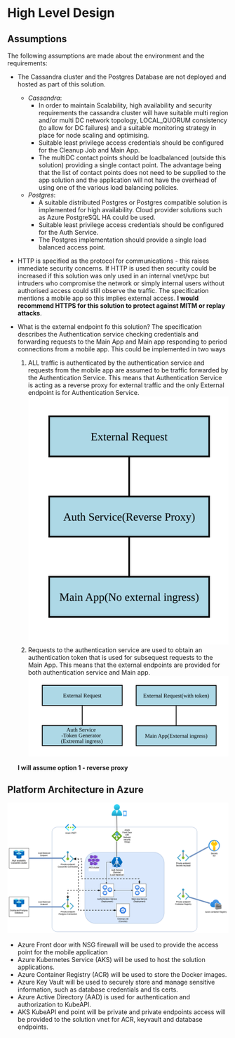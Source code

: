 # High Level Design

## Assumptions

The following assumptions are made about the environment and the requirements:

* The Cassandra cluster and the Postgres Database are not deployed and hosted as part of this solution.
  * _Cassandra_:
  	* In order to maintain Scalability, high availability and security requirements the cassandra cluster will have suitable multi region and/or multi DC network topology, LOCAL_QUORUM consistency (to allow for DC failures) and a suitable monitoring strategy in place for node scaling and optimising.
  	* Suitable least privilege access credentials should be configured for the Cleanup Job and Main App.
  	* The multiDC contact points should be loadbalanced (outside this solution) providing a single contact point. The advantage being that the list of contact points does not need to be supplied to the app solution and the application will not have the overhead of using one of the various load balancing policies.
  * _Postgres_:
  	* A suitable distributed Postgres or Postgres compatible solution is implemented for high availability. Cloud provider solutions such as Azure PostgreSQL HA could be used.
  	* Suitable least privilege access credentials should be configured for the Auth Service.
  	* The Postgres implementation should provide a single load balanced access point.
* HTTP is specified as the protocol for communications - this raises immediate security concerns. If HTTP is used then security could be increased if this solution was only used in an internal vnet/vpc but intruders who compromise the network or simply internal users without authorised access could still observe the traffic. The specification mentions a mobile app so this implies external access. **I would recommend HTTPS for this solution to protect against MITM or replay attacks**.
* What is the external endpoint fo this solution? The specification describes the Authentication service checking credentials and forwarding requests to the Main App and Main app responding to period connections from a mobile app. This could be implemented in two ways
  1. ALL traffic is authenticated by the authentication service and requests from the mobile app are assumed to be traffic forwarded by the Authentication Service.  This means that Authentication Service is acting as a reverse proxy for external traffic and the only External endpoint is for Authentication Service.
    ![Authentication service reverse proxy](1_auth_service_reverse_proxy.svg 'Option 1 Reverse Proxy')
  2. Requests to the authentication service are used to obtain an authentication token that is used for subsequest requests to the Main App. This means that the external endpoints are provided for both authentication service and Main app.
    ![Authentication service token generator](2_auth_service_token_generator.svg 'Option 2 Token Generator')
 
  **I will assume option 1 - reverse proxy**

## Platform Architecture in Azure

![Platform Architecture](Highlevelsolution.png 'Platform Architecture')

* Azure Front door with NSG firewall will be used to provide the access point for the mobile application
* Azure Kubernetes Service (AKS) will be used to host the solution applications.
* Azure Container Registry (ACR) will be used to store the Docker images.
* Azure Key Vault will be used to securely store and manage sensitive information, such as database credentials and tls certs.
* Azure Active Directory (AAD) is used for authentication and authorization to KubeAPI.
* AKS KubeAPI end point will be private and private endpoints access will be provided to the solution vnet for ACR, keyvault and database endpoints.
